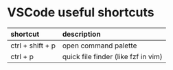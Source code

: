 
# VSCode useful shortcuts

| shortcut | description |
| :-------------- | :----------- |
| ctrl + shift + p | open command palette
| ctrl + p | quick file finder (like fzf in vim)

